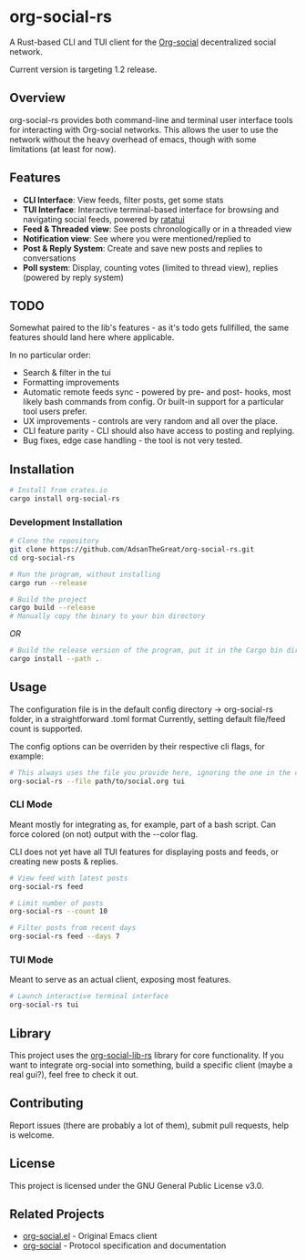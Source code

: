 # org-social-rs

A Rust-based CLI and TUI client for the [Org-social](https://github.com/tanrax/org-social) decentralized social network. 

Current version is targeting 1.2 release.

## Overview

org-social-rs provides both command-line and terminal user interface tools for interacting with Org-social networks. This allows the user to use the network without the heavy overhead of emacs, though with some limitations (at least for now).

## Features

- **CLI Interface**: View feeds, filter posts, get some stats
- **TUI Interface**: Interactive terminal-based interface for browsing and navigating social feeds, powered by [ratatui](https://github.com/ratatui-org/ratatui)
- **Feed & Threaded view**: See posts chronologically or in a threaded view
- **Notification view**: See where you were mentioned/replied to
- **Post & Reply System**: Create and save new posts and replies to conversations
- **Poll system**: Display, counting votes (limited to thread view), replies (powered by reply system)

## TODO
Somewhat paired to the lib's features - as it's todo gets fullfilled, the same features should land here where applicable. 

In no particular order:
- Search & filter in the tui
- Formatting improvements
- Automatic remote feeds sync - powered by pre- and post- hooks, most likely bash commands from config. Or built-in support for a particular tool users prefer.
- UX improvements - controls are very random and all over the place.
- CLI feature parity - CLI should also have access to posting and replying.
- Bug fixes, edge case handling - the tool is not very tested.

## Installation

```bash
# Install from crates.io
cargo install org-social-rs
```

### Development Installation

```bash
# Clone the repository
git clone https://github.com/AdsanTheGreat/org-social-rs.git
cd org-social-rs

# Run the program, without installing
cargo run --release

# Build the project
cargo build --release
# Manually copy the binary to your bin directory
```

*OR*

```bash
# Build the release version of the program, put it in the Cargo bin directory
cargo install --path .
```

## Usage

The configuration file is in the default config directory -> org-social-rs folder, in a straightforward .toml format
Currently, setting default file/feed count is supported.

The config options can be overriden by their respective cli flags, for example:
```bash
# This always uses the file you provide here, ignoring the one in the config
org-social-rs --file path/to/social.org tui
```

### CLI Mode

Meant mostly for integrating as, for example, part of a bash script. 
Can force colored (on not) output with the --color flag.

CLI does not yet have all TUI features for displaying posts and feeds, or creating new posts & replies.

```bash
# View feed with latest posts
org-social-rs feed

# Limit number of posts
org-social-rs --count 10

# Filter posts from recent days
org-social-rs feed --days 7
```

### TUI Mode

Meant to serve as an actual client, exposing most features.

```bash
# Launch interactive terminal interface
org-social-rs tui
```

## Library

This project uses the [org-social-lib-rs](https://github.com/AdsanTheGreat/org-social-lib-rs) library for core functionality. If you want to integrate org-social into something, build a specific client (maybe a real gui?), feel free to check it out.

## Contributing

Report issues (there are probably a lot of them), submit pull requests, help is welcome.

## License

This project is licensed under the GNU General Public License v3.0.

## Related Projects

- [org-social.el](https://github.com/tanrax/org-social.el) - Original Emacs client
- [org-social](https://github.com/tanrax/org-social) - Protocol specification and documentation
